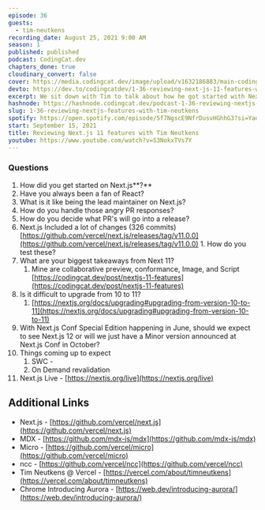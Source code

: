 ```yaml
---
episode: 36
guests:
  - tim-neutkens
recording_date: August 25, 2021 9:00 AM
season: 1
published: published
podcast: CodingCat.dev
chapters_done: true
cloudinary_convert: false
cover: https://media.codingcat.dev/image/upload/v1632186883/main-codingcatdev-photo/x8ncnxweooiat7vzpwke.png
devto: https://dev.to/codingcatdev/1-36-reviewing-next-js-11-features-with-tim-neutkens-3hoi
excerpt: We sit down with Tim to talk about how he got started with Next.js and what things are upcoming in Next.js 11.
hashnode: https://hashnode.codingcat.dev/podcast-1-36-reviewing-nextjs-features-with-tim-neutkens
slug: 1-36-reviewing-nextjs-features-with-tim-neutkens
spotify: https://open.spotify.com/episode/5f7NgscE9NfrDusvHGhhG3?si=YadoDC8YQwO49XWpmlhbkA
start: September 15, 2021
title: Reviewing Next.js 11 features with Tim Neutkens
youtube: https://www.youtube.com/watch?v=S3NokxTVs7Y
---
```


### Questions

1. How did you get started on Next.js**?**
2. Have you always been a fan of React?
3. What is it like being the lead maintainer on Next.js?
4. How do you handle those angry PR responses?
5. How do you decide what PR's will go into a release?
6. Next.js Included a lot of changes (326 commits)
   [https://github.com/vercel/next.js/releases/tag/v11.0.0](https://github.com/vercel/next.js/releases/tag/v11.0.0) 1. How do you test these?
7. What are your biggest takeaways from Next 11?
   1. Mine are collaborative preview, conformance, Image, and Script
      [https://codingcat.dev/post/nextjs-11-features](https://codingcat.dev/post/nextjs-11-features)
8. Is it difficult to upgrade from 10 to 11?
   1. [https://nextjs.org/docs/upgrading#upgrading-from-version-10-to-11](https://nextjs.org/docs/upgrading#upgrading-from-version-10-to-11)
9. With Next.js Conf Special Edition happening in June, should we expect to see Next.js 12 or will we just have a Minor version announced at Next.js Conf in October?
10. Things coming up to expect
    1. SWC -
    2. On Demand revalidation
11. Next.js Live - [https://nextjs.org/live](https://nextjs.org/live)

## Additional Links

- Next.js - [https://github.com/vercel/next.js](https://github.com/vercel/next.js)
- MDX - [https://github.com/mdx-js/mdx](https://github.com/mdx-js/mdx)
- Micro - [https://github.com/vercel/micro](https://github.com/vercel/micro)
- ncc - [https://github.com/vercel/ncc](https://github.com/vercel/ncc)
- Tim Neutkens @ Vercel - [https://vercel.com/about/timneutkens](https://vercel.com/about/timneutkens)
- Chrome Introducing Aurora - [https://web.dev/introducing-aurora/](https://web.dev/introducing-aurora/)
